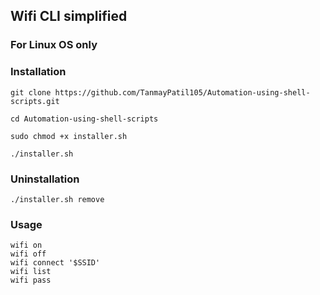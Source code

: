 ## Wifi CLI simplified

### For Linux OS only

### Installation

```
git clone https://github.com/TanmayPatil105/Automation-using-shell-scripts.git
```
```
cd Automation-using-shell-scripts
```
```
sudo chmod +x installer.sh
```
```
./installer.sh
```
### Uninstallation

```
./installer.sh remove
```

### Usage 

```
wifi on
wifi off
wifi connect '$SSID'  
wifi list
wifi pass
```
